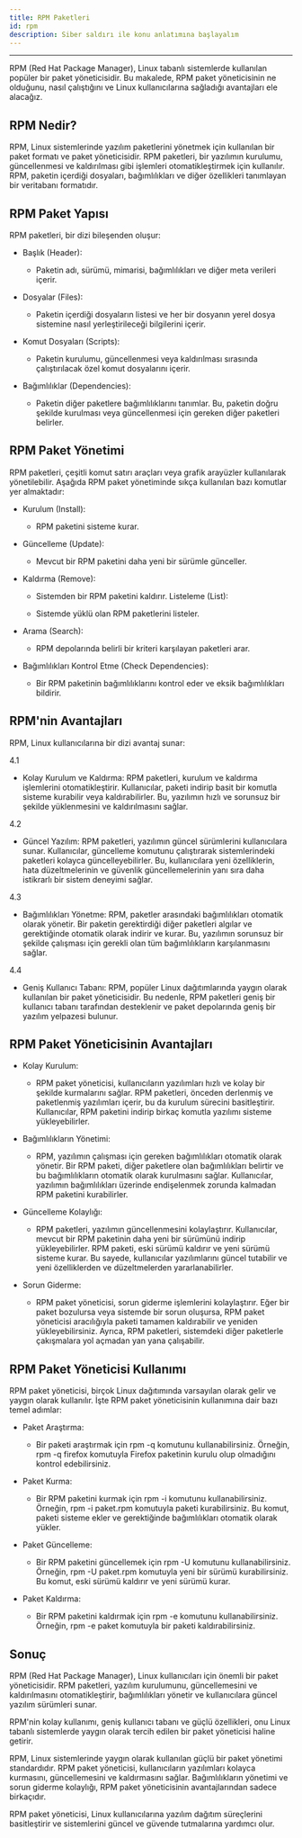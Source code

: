 ```yaml
---
title: RPM Paketleri
id: rpm
description: Siber saldırı ile konu anlatımına başlayalım
---
```

**********************************************************

RPM (Red Hat Package Manager), Linux tabanlı sistemlerde kullanılan popüler bir paket yöneticisidir. Bu makalede, RPM paket yöneticisinin ne olduğunu, nasıl çalıştığını ve Linux kullanıcılarına sağladığı avantajları ele alacağız.

## RPM Nedir?
RPM, Linux sistemlerinde yazılım paketlerini yönetmek için kullanılan bir paket formatı ve paket yöneticisidir. RPM paketleri, bir yazılımın kurulumu, güncellenmesi ve kaldırılması gibi işlemleri otomatikleştirmek için kullanılır. RPM, paketin içerdiği dosyaları, bağımlılıkları ve diğer özellikleri tanımlayan bir veritabanı formatıdır.

## RPM Paket Yapısı
RPM paketleri, bir dizi bileşenden oluşur:

 * Başlık (Header): 

    * Paketin adı, sürümü, mimarisi, bağımlılıkları ve diğer meta verileri içerir.
 * Dosyalar (Files): 

    * Paketin içerdiği dosyaların listesi ve her bir dosyanın yerel dosya sistemine nasıl yerleştirileceği bilgilerini içerir.
 * Komut Dosyaları (Scripts): 

    * Paketin kurulumu, güncellenmesi veya kaldırılması sırasında çalıştırılacak özel komut dosyalarını içerir.
 * Bağımlılıklar (Dependencies): 

    * Paketin diğer paketlere bağımlılıklarını tanımlar. Bu, paketin doğru şekilde kurulması veya güncellenmesi için gereken diğer paketleri belirler.

    
## RPM Paket Yönetimi
RPM paketleri, çeşitli komut satırı araçları veya grafik arayüzler kullanılarak yönetilebilir. Aşağıda RPM paket yönetiminde sıkça kullanılan bazı komutlar yer almaktadır:

* Kurulum (Install): 

   * RPM paketini sisteme kurar.
* Güncelleme (Update): 

   * Mevcut bir RPM paketini daha yeni bir sürümle günceller.
* Kaldırma (Remove): 

   * Sistemden bir RPM paketini kaldırır.
Listeleme (List): 

   * Sistemde yüklü olan RPM paketlerini listeler.
* Arama (Search): 

   * RPM depolarında belirli bir kriteri karşılayan paketleri arar.
* Bağımlılıkları Kontrol Etme (Check Dependencies): 

   * Bir RPM paketinin bağımlılıklarını kontrol eder ve eksik bağımlılıkları bildirir.


## RPM'nin Avantajları
RPM, Linux kullanıcılarına bir dizi avantaj sunar:

4.1 

 * Kolay Kurulum ve Kaldırma: RPM paketleri, kurulum ve kaldırma işlemlerini otomatikleştirir. Kullanıcılar, paketi indirip basit bir komutla sisteme kurabilir veya kaldırabilirler. Bu, yazılımın hızlı ve sorunsuz bir şekilde yüklenmesini ve kaldırılmasını sağlar.

4.2 

 * Güncel Yazılım: RPM paketleri, yazılımın güncel sürümlerini kullanıcılara sunar. Kullanıcılar, güncelleme komutunu çalıştırarak sistemlerindeki paketleri kolayca güncelleyebilirler. Bu, kullanıcılara yeni özelliklerin, hata düzeltmelerinin ve güvenlik güncellemelerinin yanı sıra daha istikrarlı bir sistem deneyimi sağlar.

4.3 

 * Bağımlılıkları Yönetme: RPM, paketler arasındaki bağımlılıkları otomatik olarak yönetir. Bir paketin gerektirdiği diğer paketleri algılar ve gerektiğinde otomatik olarak indirir ve kurar. Bu, yazılımın sorunsuz bir şekilde çalışması için gerekli olan tüm bağımlılıkların karşılanmasını sağlar.

4.4 

 * Geniş Kullanıcı Tabanı: RPM, popüler Linux dağıtımlarında yaygın olarak kullanılan bir paket yöneticisidir. Bu nedenle, RPM paketleri geniş bir kullanıcı tabanı tarafından desteklenir ve paket depolarında geniş bir yazılım yelpazesi bulunur.


## RPM Paket Yöneticisinin Avantajları

 - Kolay Kurulum: 
 
    - RPM paket yöneticisi, kullanıcıların yazılımları hızlı ve kolay bir şekilde kurmalarını sağlar. RPM paketleri, önceden derlenmiş ve paketlenmiş yazılımları içerir, bu da kurulum sürecini basitleştirir. Kullanıcılar, RPM paketini indirip birkaç komutla yazılımı sisteme yükleyebilirler.

 - Bağımlılıkların Yönetimi: 
 
    - RPM, yazılımın çalışması için gereken bağımlılıkları otomatik olarak yönetir. Bir RPM paketi, diğer paketlere olan bağımlılıkları belirtir ve bu bağımlılıkların otomatik olarak kurulmasını sağlar. Kullanıcılar, yazılımın bağımlılıkları üzerinde endişelenmek zorunda kalmadan RPM paketini kurabilirler.

 - Güncelleme Kolaylığı: 
 
    - RPM paketleri, yazılımın güncellenmesini kolaylaştırır. Kullanıcılar, mevcut bir RPM paketinin daha yeni bir sürümünü indirip yükleyebilirler. RPM paketi, eski sürümü kaldırır ve yeni sürümü sisteme kurar. Bu sayede, kullanıcılar yazılımlarını güncel tutabilir ve yeni özelliklerden ve düzeltmelerden yararlanabilirler.

 - Sorun Giderme: 
 
    - RPM paket yöneticisi, sorun giderme işlemlerini kolaylaştırır. Eğer bir paket bozulursa veya sistemde bir sorun oluşursa, RPM paket yöneticisi aracılığıyla paketi tamamen kaldırabilir ve yeniden yükleyebilirsiniz. Ayrıca, RPM paketleri, sistemdeki diğer paketlerle çakışmalara yol açmadan yan yana çalışabilir.

## RPM Paket Yöneticisi Kullanımı

RPM paket yöneticisi, birçok Linux dağıtımında varsayılan olarak gelir ve yaygın olarak kullanılır. İşte RPM paket yöneticisinin kullanımına dair bazı temel adımlar:

 - Paket Araştırma: 
    
    - Bir paketi araştırmak için rpm -q komutunu kullanabilirsiniz. Örneğin, rpm -q firefox komutuyla Firefox paketinin kurulu olup olmadığını kontrol edebilirsiniz.

 - Paket Kurma: 
    
    - Bir RPM paketini kurmak için rpm -i komutunu kullanabilirsiniz. Örneğin, rpm -i paket.rpm komutuyla paketi kurabilirsiniz. Bu komut, paketi sisteme ekler ve gerektiğinde bağımlılıkları otomatik olarak yükler.

 - Paket Güncelleme: 
    
    - Bir RPM paketini güncellemek için rpm -U komutunu kullanabilirsiniz. Örneğin, rpm -U paket.rpm komutuyla yeni bir sürümü kurabilirsiniz. Bu komut, eski sürümü kaldırır ve yeni sürümü kurar.

 - Paket Kaldırma: 
    
    - Bir RPM paketini kaldırmak için rpm -e komutunu kullanabilirsiniz. Örneğin, rpm -e paket komutuyla bir paketi kaldırabilirsiniz.

## Sonuç
RPM (Red Hat Package Manager), Linux kullanıcıları için önemli bir paket yöneticisidir. RPM paketleri, yazılım kurulumunu, güncellemesini ve kaldırılmasını otomatikleştirir, bağımlılıkları yönetir ve kullanıcılara güncel yazılım sürümleri sunar.

 RPM'nin kolay kullanımı, geniş kullanıcı tabanı ve güçlü özellikleri, onu Linux tabanlı sistemlerde yaygın olarak tercih edilen bir paket yöneticisi haline getirir.


RPM, Linux sistemlerinde yaygın olarak kullanılan güçlü bir paket yönetimi standardıdır. RPM paket yöneticisi, kullanıcıların yazılımları kolayca kurmasını, güncellemesini ve kaldırmasını sağlar. Bağımlılıkların yönetimi ve sorun giderme kolaylığı, RPM paket yöneticisinin avantajlarından sadece birkaçıdır.

 RPM paket yöneticisi, Linux kullanıcılarına yazılım dağıtım süreçlerini basitleştirir ve sistemlerini güncel ve güvende tutmalarına yardımcı olur.